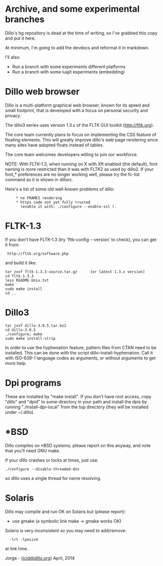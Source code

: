 # Archive, and some experimental branches

Dillo's hg repository is dead at the time of writing, so I've grabbed this copy and put it here.

At minimum, I'm going to add the devdocs and reformat it in markdown.

I'll also:

* Run a branch with some experiments different platforms
* Run a branch with some luajit experiments (embedding)

# Dillo web browser

Dillo is a multi-platform graphical web browser, known for its
speed and small footprint, that is developed with a focus on
personal security and privacy.

The dillo3 series uses version 1.3.x of the FLTK GUI toolkit
(http://fltk.org).

The core team currently plans to focus on implementing the CSS
feature of floating elements.  This will greatly improve
dillo's web page rendering since many sites have adopted floats
instead of tables. 

The core team welcomes developers willing to join our workforce. 


NOTE:  With  FLTK-1.3,  when  running  on X with Xft enabled (the
default),  font naming is more restricted than it was with FLTK2
as used by dillo2.  If your font_* preferences are no longer
working well, please try the fc-list command as it is shown in
dillorc.


  Here's a list of some old well-known problems of dillo:

         * no FRAMES rendering
         * https code not yet fully trusted
           (enable it with: ./configure --enable-ssl ).

# FLTK-1.3

  If you don't have FLTK-1.3 (try 'fltk-config --version' to check),
  you can get it from:

     http://fltk.org/software.php

  and build it like:

```
tar zxvf fltk-1.3.3-source.tar.gz      [or latest 1.3.x version]
cd fltk-1.3.3
less README.Unix.txt
make
sudo make install
cd ..
```

# Dillo3

```
tar jxvf dillo-3.0.5.tar.bz2
cd dillo-3.0.5
./configure; make
sudo make install-strip
```

In order to use the hyphenation feature, pattern files from CTAN need to be installed.
This can be done with the script dillo-install-hyphenation.
Call it with ISO-639-1 language codes as arguments, or without arguments to get more help.

# Dpi programs

These  are  installed by "make install". If you don't have root
access,  copy  "dillo"  and "dpid" to some directory in your path
and  install  the  dpis by running "./install-dpi-local" from the
top directory (they will be installed under ~/.dillo).

# *BSD

Dillo compiles on *BSD systems; please report on this anyway, and note that you'll need GNU make.

If your dillo crashes or locks at times, just use:

```
./configure --disable-threaded-dns
```

so dillo uses a single thread for name resolving.

# Solaris

Dillo may compile and run OK on Solaris but (please report):

* use gmake (a symbolic link make -> gmake works OK)

Solaris is very inconsistent so you may need to add/remove:

```
  -lrt -lposix4
```

at link time.


Jorge.-
(jcid@dillo.org)
April, 2014
